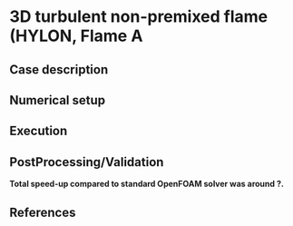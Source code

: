 # 3D turbulent non-premixed flame (HYLON, Flame A



## Case description



## Numerical setup


## Execution



## PostProcessing/Validation



**Total speed-up compared to standard OpenFOAM solver was around ?.**

## References

